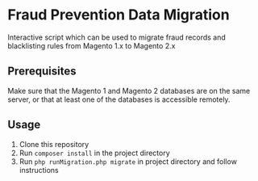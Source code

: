 # Fraud Prevention Data Migration
Interactive script which can be used to migrate fraud records and blacklisting rules from Magento 1.x to Magento 2.x

## Prerequisites
Make sure that the Magento 1 and Magento 2 databases are on the same server, or that at least one of the databases is accessible remotely.

## Usage
1. Clone this repository
2. Run `composer install` in the project directory
3. Run `php runMigration.php migrate` in project directory and follow instructions

